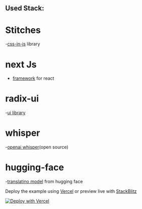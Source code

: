 ## Used Stack:
# Stitches 
-[css-in-js](https://stitches.dev/) library
# next Js
- [framework](https://nextjs.org/) for react
# radix-ui
-[ui library](https://www.radix-ui.com/)
# whisper
-[openai whisper](https://github.com/openai/whisper)(open source)
# hugging-face
-[translatino model](https://huggingface.co/) from hugging face

Deploy the example using [Vercel](https://vercel.com?utm_source=github&utm_medium=readme&utm_campaign=next-example) or preview live with [StackBlitz](https://stackblitz.com/github/vercel/next.js/tree/canary/examples/with-stitches)

[![Deploy with Vercel](https://vercel.com/button)](https://vercel.com/new/clone?repository-url=https://github.com/vercel/next.js/tree/canary/examples/with-stitches&project-name=with-stitches&repository-name=with-stitches)


